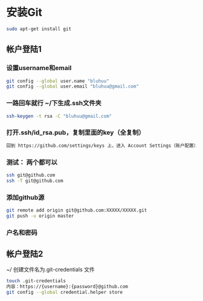 # 安装Git

```bash
sudo apt-get install git
```

## 帐户登陆1

### 设置username和email

```bash
git config --global user.name "bluhuu"
git config --global user.email "bluhuu@gmail.com"
```

### 一路回车就行 ~/下生成.ssh文件夹

```bash
ssh-keygen -t rsa -C "bluhuu@gmail.com"
```

### 打开.ssh/id_rsa.pub，复制里面的key（全复制）

```bash
回到 https://github.com/settings/keys 上，进入 Account Settings（账户配置），左边选择SSH Keys，Add SSH Key,title随便填，粘贴在你电脑上生成的key
```

### 测试： 两个都可以

```bash
ssh git@github.com
ssh -T git@github.com
```

### 添加github源

```bash
git remote add origin git@github.com:XXXXX/XXXXX.git
git push -u origin master
```

### 户名和密码

## 帐户登陆2

~/ 创建文件名为.git-credentials 文件

```bash
touch .git-credentials
内容：https://{username}:{password}@github.com
git config --global credential.helper store
```
